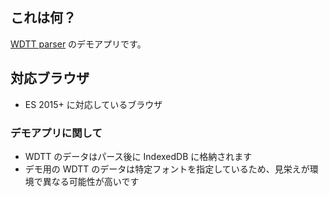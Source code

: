 ## これは何？
[WDTT parser](https://github.com/tom-konda/wdtt-parser) のデモアプリです。

## 対応ブラウザ
- ES 2015+ に対応しているブラウザ

### デモアプリに関して

- WDTT のデータはパース後に IndexedDB に格納されます
- デモ用の WDTT のデータは特定フォントを指定しているため、見栄えが環境で異なる可能性が高いです